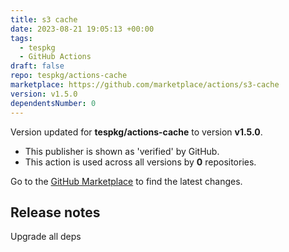 ```yaml
---
title: s3 cache
date: 2023-08-21 19:05:13 +00:00
tags:
  - tespkg
  - GitHub Actions
draft: false
repo: tespkg/actions-cache
marketplace: https://github.com/marketplace/actions/s3-cache
version: v1.5.0
dependentsNumber: 0
---
```



Version updated for **tespkg/actions-cache** to version **v1.5.0**.
- This publisher is shown as 'verified' by GitHub.
- This action is used across all versions by **0** repositories.

Go to the [GitHub Marketplace](https://github.com/marketplace/actions/s3-cache) to find the latest changes.

## Release notes

Upgrade all deps
